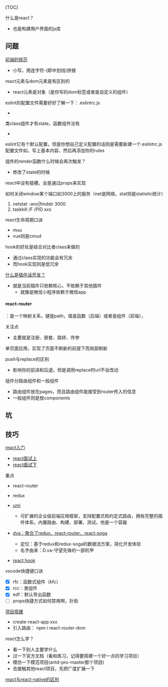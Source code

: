 [TOC]

什么是react？

- 也是构建用户界面的js库

## 问题

[前端的规范](https://github.com/niceboybao/front-end-develop-standard)

- 小写，用连字符-(即中划线)拼接

react元素与dom元素是有区别的

- react元素是对象（是你写的dom标签或者是自定义的组件）

eslint的配置文件需要好好了解一下：.eslintrc.js

- 

类class组件才有state，函数组件没有

- 

eslint它有个默认配置，但是你想自己定义配置的话则是需要新建一个.eslintrc.js配置文件如，写上基本内容，然后再添加你的rules

组件的render函数什么时候会再次触发？

- 修改了state的时候

react中没有插槽，全是通过props来实现

如何关闭window某个端口如3000上的服务（net是网络，stat则是statistic统计）

1. netstat -ano|findstr 3000
2. taskkill /F /PID xxx

react生命周期口诀

- muu
- vue则是cmud

hook的好处是结合对比者class来做的

- 通过class实现的功能会有冗余
- 而hook实现则是低冗余

[什么是插件话开发？](https://juejin.cn/post/6844904118591422472)

- 就是当前插件只依赖核心，不依赖于其他插件
  - 就像是微信小程序依赖于微信app

#### react-router

：是一个映射关系，键是path，值是函数（后端）或者是组件（前端），

关注点

- 主要就是注册、嵌套、跳转、传参

单页面应用，实现了页面不刷新的前提下而局部刷新

push与replace的区别

- 影响你的前进和后退，但是调用replace时url不会改动

组件分路由组件和一般组件

- 路由组件放在pages，而且路由组件能接受到router传入的信息
- 一般组件则是放components



## 坑



## 技巧

[react入门](https://juejin.cn/post/6844904183934484494#comment)

- [react面试上](https://juejin.cn/post/6941546135827775525)
- [react面试下](https://juejin.cn/post/6940942549305524238)

重点

- react-router
- redux
- [umi](https://juejin.cn/post/7021358536504393741#comment)
  - 可扩展的企业级前端应用框架，支持配置式和约定式路由，拥有完整的插件体系，内置路由、构建、部署、测试，他是一个容器
- [dva：聚合了redux、react-router、react-soga](https://juejin.cn/post/6844904093756948488#comment)
  - 定位：基于redux和redux-soga的数据流方案，简化开发体验
  - 名字由来：D.va-守望先锋的一部机甲

- [react hook](https://juejin.cn/post/6846687601357750280#heading-1)



vscode快捷键口诀

- [x] rfc：函数式组件（kfc）
- [x] rcc：类组件
- [x] edf：默认导出函数
- [ ] props快捷方式如何禁用啊，扑街

[项目搭建](https://juejin.cn/post/6844903897954254861)

- create-react-app xxx
- 引入路由： npm i react-router-dom



react怎么学？

- 看一下别人主要学什么
- 过一下官方文档（看和练习，记得要搭建一个好一点的学习项目）
- 模仿一下模范项目(antd-pro-master那个项目)
- 去接触其他react项目，先把广度扩展一下

[react与react-native的区别](https://www.jianshu.com/p/ca294ca9f5d4)

